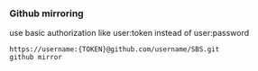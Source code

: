 ###  Github mirroring





use basic authorization like user:token instead of user:password

```shell
https://username:{TOKEN}@github.com/username/SBS.git
github mirror
```
